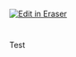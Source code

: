 <a target="_blank" href="https://app.eraser.io/workspace/kvsDlrXLHB5NHq1VVAYM" id="edit-in-eraser-github-link"><img alt="Edit in Eraser" src="https://firebasestorage.googleapis.com/v0/b/second-petal-295822.appspot.com/o/images%2Fgithub%2FOpen%20in%20Eraser.svg?alt=media&amp;token=968381c8-a7e7-472a-8ed6-4a6626da5501"></a>
# 
 Test












<!--- Eraser file: https://app.eraser.io/workspace/kvsDlrXLHB5NHq1VVAYM --->